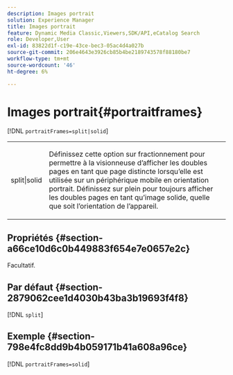 ```yaml
---
description: Images portrait
solution: Experience Manager
title: Images portrait
feature: Dynamic Media Classic,Viewers,SDK/API,eCatalog Search
role: Developer,User
exl-id: 83822d1f-c19e-43ce-bec3-05ac4d4a027b
source-git-commit: 206e4643e3926cb85b4be2189743578f88180be7
workflow-type: tm+mt
source-wordcount: '46'
ht-degree: 6%

---
```


# Images portrait{#portraitframes}

[!DNL `portraitFrames=split|solid`]

<table id="table_1D425B7685D448459CD3FE8D683C813C"> 
 <tbody> 
  <tr> 
   <td colname="col1"> <p> <span class="codeph"> split|solid</span> </p> </td> 
   <td colname="col2"> <p>Définissez cette option sur <span class="codeph"> fractionnement</span> pour permettre à la visionneuse d’afficher les doubles pages en tant que page distincte lorsqu’elle est utilisée sur un périphérique mobile en orientation portrait. Définissez sur <span class="codeph"> plein</span> pour toujours afficher les doubles pages en tant qu’image solide, quelle que soit l’orientation de l’appareil. </p> </td> 
  </tr> 
 </tbody> 
</table>

## Propriétés {#section-a66ce10d6c0b449883f654e7e0657e2c}

Facultatif.

## Par défaut {#section-2879062cee1d4030b43ba3b19693f4f8}

[!DNL `split`]

## Exemple {#section-798e4fc8dd9b4b059171b41a608a96ce}

[!DNL `portraitFrames=solid`]
